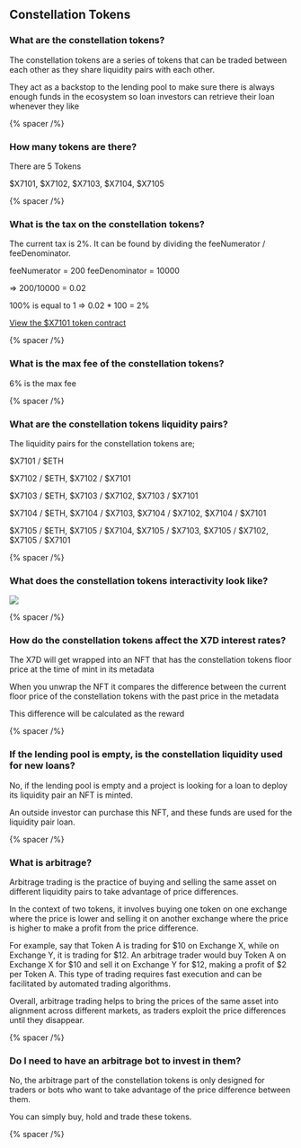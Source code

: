 ## Constellation Tokens

### What are the constellation tokens?

The constellation tokens are a series of tokens that can be traded between each other as they share liquidity pairs with each other.

They act as a backstop to the lending pool to make sure there is always enough funds in the ecosystem so loan investors can retrieve their loan whenever they like

{% spacer /%}

### How many tokens are there?

There are 5 Tokens

$X7101, $X7102, $X7103, $X7104, $X7105

{% spacer /%}

### What is the tax on the constellation tokens?

The current tax is 2%. It can be found by dividing the feeNumerator / feeDenominator.

feeNumerator = 200
feeDenominator = 10000

=> 200/10000 = 0.02

100% is equal to 1 => 0.02 \* 100 = 2%

[View the $X7101 token contract](https://etherscan.io/token/0x7101a9392eac53b01e7c07ca3baca945a56ee105#readContract)

{% spacer /%}

### What is the max fee of the constellation tokens?

6% is the max fee

{% spacer /%}

### What are the constellation tokens liquidity pairs?

The liquidity pairs for the constellation tokens are;

$X7101 / $ETH

$X7102 / $ETH, $X7102 / $X7101

$X7103 / $ETH, $X7103 / $X7102, $X7103 / $X7101

$X7104 / $ETH, $X7104 / $X7103, $X7104 / $X7102, $X7104 / $X7101

$X7105 / $ETH, $X7105 / $X7104, $X7105 / $X7103, $X7105 / $X7102, $X7105 / $X7101

{% spacer /%}

### What does the constellation tokens interactivity look like?

![](/assets/images/constellation-tokens-map.jpg)

{% spacer /%}

### How do the constellation tokens affect the X7D interest rates?

The X7D will get wrapped into an NFT that has the constellation tokens floor price at the time of mint in its metadata

When you unwrap the NFT it compares the difference between the current floor price of the constellation tokens with the past price in the metadata

This difference will be calculated as the reward

{% spacer /%}

### If the lending pool is empty, is the constellation liquidity used for new loans?

No, if the lending pool is empty and a project is looking for a loan to deploy its liquidity pair an NFT is minted.

An outside investor can purchase this NFT, and these funds are used for the liquidity pair loan.

{% spacer /%}

### What is arbitrage?

Arbitrage trading is the practice of buying and selling the same asset on different liquidity pairs to take advantage of price differences.

In the context of two tokens, it involves buying one token on one exchange where the price is lower and selling it on another exchange where the price is higher to make a profit from the price difference.

For example, say that Token A is trading for $10 on Exchange X, while on Exchange Y, it is trading for $12. An arbitrage trader would buy Token A on Exchange X for $10 and sell it on Exchange Y for $12, making a profit of $2 per Token A. This type of trading requires fast execution and can be facilitated by automated trading algorithms.

Overall, arbitrage trading helps to bring the prices of the same asset into alignment across different markets, as traders exploit the price differences until they disappear.

{% spacer /%}

### Do I need to have an arbitrage bot to invest in them?

No, the arbitrage part of the constellation tokens is only designed for traders or bots who want to take advantage of the price difference between them.

You can simply buy, hold and trade these tokens.

{% spacer /%}
